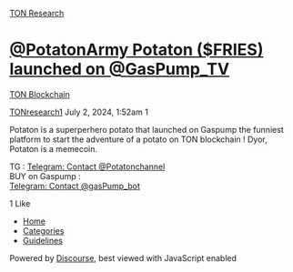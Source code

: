 [TON Research](/)

# [@PotatonArmy Potaton ($FRIES) launched on @GasPump\_TV](/t/potatonarmy-potaton-fries-launched-on-gaspump-tv/26688)

[TON Blockchain](/c/ton-blockchain/17) 

    

[TONresearch1](https://tonresear.ch/u/TONresearch1)  July 2, 2024, 1:52am  1

Potaton is a superperhero potato that launched on Gaspump the funniest platform to start the adventure of a potato on TON blockchain ! Dyor, Potaton is a memecoin.

TG : [Telegram: Contact @Potatonchannel](http://t.me/Potatonchannel)  
BUY on Gaspump :  
[Telegram: Contact @gasPump\_bot](https://t.me/gasPump_bot/app?startapp=eyJyZWZfdXNlcl9pZCI6NjQyMzEzMDYyNiwidG9rZW5fYWRkcmVzcyI6IkVRRGl1TnoxelNRbkFLeDJxX3dwU1JXUWZpSkFFQW1wYlEtMEhMTDhINU1ZRmliVSJ9)

  1 Like

*   [Home](/)
*   [Categories](/categories)
*   [Guidelines](/guidelines)

Powered by [Discourse](https://www.discourse.org), best viewed with JavaScript enabled
